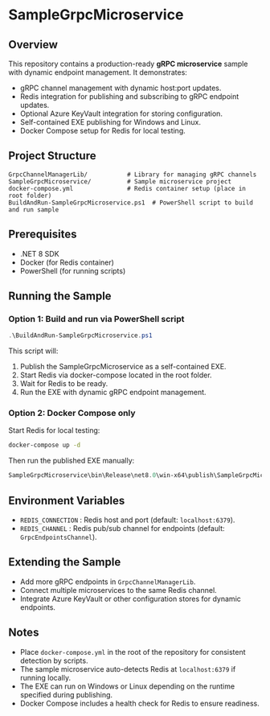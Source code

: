 # SampleGrpcMicroservice

## Overview

This repository contains a production-ready **gRPC microservice** sample with dynamic endpoint management. It demonstrates:

* gRPC channel management with dynamic host\:port updates.
* Redis integration for publishing and subscribing to gRPC endpoint updates.
* Optional Azure KeyVault integration for storing configuration.
* Self-contained EXE publishing for Windows and Linux.
* Docker Compose setup for Redis for local testing.

## Project Structure

```
GrpcChannelManagerLib/           # Library for managing gRPC channels
SampleGrpcMicroservice/          # Sample microservice project
docker-compose.yml               # Redis container setup (place in root folder)
BuildAndRun-SampleGrpcMicroservice.ps1  # PowerShell script to build and run sample
```

## Prerequisites

* .NET 8 SDK
* Docker (for Redis container)
* PowerShell (for running scripts)

## Running the Sample

### Option 1: Build and run via PowerShell script

```powershell
.\BuildAndRun-SampleGrpcMicroservice.ps1
```

This script will:

1. Publish the SampleGrpcMicroservice as a self-contained EXE.
2. Start Redis via docker-compose located in the root folder.
3. Wait for Redis to be ready.
4. Run the EXE with dynamic gRPC endpoint management.

### Option 2: Docker Compose only

Start Redis for local testing:

```bash
docker-compose up -d
```

Then run the published EXE manually:

```powershell
SampleGrpcMicroservice\bin\Release\net8.0\win-x64\publish\SampleGrpcMicroservice.exe
```

## Environment Variables

* `REDIS_CONNECTION` : Redis host and port (default: `localhost:6379`).
* `REDIS_CHANNEL` : Redis pub/sub channel for endpoints (default: `GrpcEndpointsChannel`).

## Extending the Sample

* Add more gRPC endpoints in `GrpcChannelManagerLib`.
* Connect multiple microservices to the same Redis channel.
* Integrate Azure KeyVault or other configuration stores for dynamic endpoints.

## Notes

* Place `docker-compose.yml` in the root of the repository for consistent detection by scripts.
* The sample microservice auto-detects Redis at `localhost:6379` if running locally.
* The EXE can run on Windows or Linux depending on the runtime specified during publishing.
* Docker Compose includes a health check for Redis to ensure readiness.
